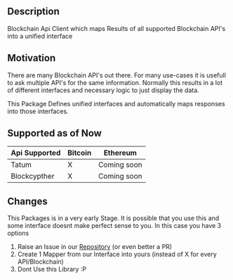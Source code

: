 ## Description

Blockchain Api Client which maps Results of all supported Blockchain API's into a unified interface

## Motivation

There are many Blockchain API's out there. For many use-cases it is usefull to ask multiple API's for the same information.
Normally this results in a lot of different interfaces and necessary logic to just display the data.

This Package Defines unified interfaces and automatically maps responses into those interfaces.

## Supported as of Now

| Api Supported | Bitcoin | Ethereum    |
| ------------- | ------- | ----------- |
| Tatum         | X       | Coming soon |
| Blockcypther  | X       | Coming soon |

## Changes

This Packages is in a very early Stage. It is possible that you use this and some interface doesnt make perfect sense to you.
In this case you have 3 options

1. Raise an Issue in our [Repository](https://github.com/lauhon/WalletPOC) (or even better a PR)
2. Create 1 Mapper from our Interface into yours (instead of X for every API/Blockchain)
3. Dont Use this Library :P
